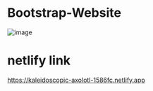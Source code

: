 # Bootstrap-Website
![image](https://user-images.githubusercontent.com/96006620/171048471-704391b3-af55-4ad1-8ed3-49b8ff2a9d6f.png)

# netlify link
https://kaleidoscopic-axolotl-1586fc.netlify.app

